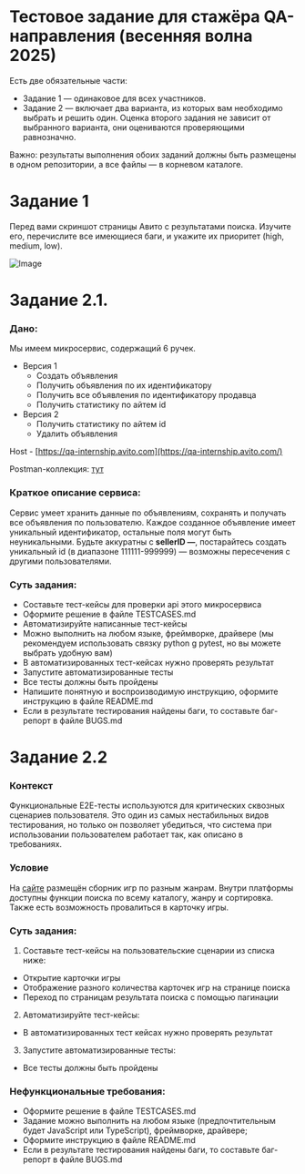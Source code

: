 # Тестовое задание для стажёра QA-направления (весенняя волна 2025)

Есть  две обязательные части:
* Задание 1 — одинаковое для всех участников.  
* Задание 2 — включает два варианта, из которых вам необходимо выбрать и решить один. Оценка второго задания не зависит от выбранного варианта, они оцениваются проверяющими равнозначно.

Важно: результаты выполнения обоих заданий должны быть размещены в одном репозитории, а все файлы — в корневом каталоге.

# Задание 1
Перед вами скриншот страницы Авито с результатами поиска. Изучите его, перечислите все имеющиеся баги, и укажите их приоритет (high, medium, low).

![Image](https://github.com/user-attachments/assets/535dff69-3c6d-4328-9806-81b624ee4064)

# Задание 2.1.
### Дано:

Мы имеем микросервис, содержащий 6 ручек.

- Версия 1
    - Создать объявления
    - Получить объявления по их идентификатору
    - Получить все объявления по идентификатору продавца
    - Получить статистику по айтем id
- Версия 2
    - Получить статистику по айтем id
    - Удалить объявления

Host - [https://qa-internship.avito.com](https://qa-internship.avito.com/)

Postman-коллекция: [тут](https://github.com/avito-tech/tech-internship/blob/main/Tech%20Internships/QA/QA-trainee-assignment-spring-2025/postman_collection.json)

### Краткое описание сервиса:

Сервис умеет хранить данные по объявлениям, сохранять и получать все объявления по пользователю. Каждое созданное объявление имеет уникальный идентификатор, остальные поля могут быть неуникальными. 
Будьте аккуратны с **sellerID —**, постарайтесь создать уникальный id (в диапазоне 111111-999999) — возможны пересечения с другими пользователями.

### Суть задания:

- Составьте тест-кейсы для проверки api этого микросервиса
- Оформите решение в файле TESTCASES.md
- Автоматизируйте написанные тест-кейсы  
- Можно выполнить на любом языке, фреймворке, драйвере (мы рекомендуем использовать связку python g pytest, но вы можете выбрать удобную вам)
- В автоматизированных тест-кейсах нужно проверять результат
- Запустите автоматизированные тесты
- Все тесты должны быть пройдены
- Напишите понятную и воспроизводимую инструкцию, оформите инструкцию в файле README.md
- Если в результате тестирования найдены баги, то составьте баг-репорт в файле BUGS.md

# Задание 2.2
### Контекст
Функциональные Е2Е-тесты используются для критических сквозных сценариев пользователя. Это один из самых нестабильных видов тестирования, но только он позволяет убедиться, что система при использовании пользователем работает так, как описано в требованиях.

### Условие
На [сайте](https://makarovartem.github.io/frontend-avito-tech-test-assignment) размещён сборник игр по разным жанрам. Внутри платформы доступны функции поиска по всему каталогу, жанру и сортировка.  Также есть возможность провалиться в карточку игры.

### Суть задания:
1. Составьте тест-кейсы на пользовательские сценарии из списка ниже:
* Открытие карточки игры
* Отображение разного количества карточек игр на странице поиска
* Переход по страницам результата поиска с помощью пагинации
2. Автоматизируйте тест-кейсы:
* В автоматизированных тест кейсах нужно проверять результат
3. Запустите автоматизированные тесты:
* Все тесты должны быть пройдены

### Нефункциональные требования:
* Оформите решение в файле TESTCASES.md
* Задание можно выполнить на любом языке (предпочтительным будет JavaScript или TypeScript), фреймворке, драйвере;
* Оформите инструкцию в файле README.md
* Если в результате тестирования найдены баги, то составьте баг-репорт в файле BUGS.md

